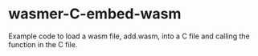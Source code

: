 # wasmer-C-embed-wasm
Example code to load a wasm file, add.wasm, into a C file and calling the function in the C file.
